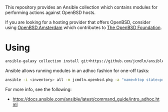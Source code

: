 This repository provides an Ansible collection which contains modules for
performing actions against OpenBSD hosts.

If you are looking for a hosting provider that offers OpenBSD, consider using
[OpenBSD.Amsterdam](https://openbsd.amsterdam) which contributes to
[The OpenBSD Foundation](https://www.openbsdfoundation.org/).

# Using

```sh
ansible-galaxy collection install git+https://github.com/jcmdln/ansible-collection-openbsd
```

Ansible allows running modules in an adhoc fashion for one-off tasks:

```sh
ansible -i <inventory> all -m jcmdln.openbsd.pkg -a "name=htop state=present"
```

For more info, see the following:

- https://docs.ansible.com/ansible/latest/command_guide/intro_adhoc.html
